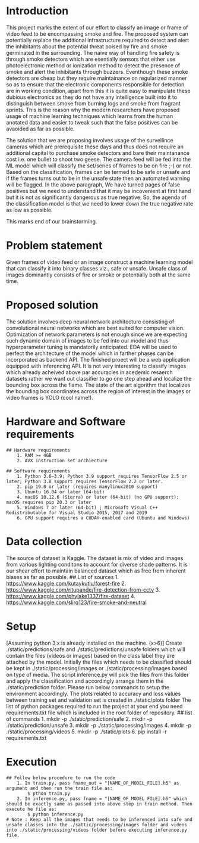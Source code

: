 # Introduction
This project marks the extent of our effort to classify an image or frame of video feed to be encompassing smoke and fire. The proposed system can potentially replace the additional infrastructure required to detect and alert the inhibitants about the potential threat poised by fire and smoke germinated in the surrounding. The naive way of handling fire safety is through smoke detectors which are esentially sensors that either use photoelectronic method or ionization method to detect the presence of smoke and alert the inhibitants through buzzers. Eventhough these smoke detectors are cheap but they require maintainance on regularized manner so as to ensure that the electronic components responsible for detection are in working condition, apart from this it is quite easy to manipulate these dubious electronics as they do not have any intelligence built into it to distinguish between smoke from burning logs and smoke from fragrant sprints. This is the reason why the modern researchers have proposed usage of machine learning techniques which learns from the human anotated data and easier to tweak such that the false positives can be avaoided as far as possible. 

The solution that we are proposing involves usage of the survellince cameras which are prerequisite these days and thus does not require an additional capital to purchase smoke detectors and bare their maintanance cost i.e. one bullet to shoot two geese. The camera feed will be fed into the ML model which will classify the set/series of frames to be on fire ;-) or not. Based on the classification, frames can be termed to be safe or unsafe and if the frames turns out to be in the unsafe state then an automated warning will be flagged. In the above paragraph, We have turned pages of false positives but we need to understand that it may be incovenient at first hand but it is not as significantly dangerous as true negative. So, the agenda of the classification model is that we need to lower down the true negative rate as low as possible.  

This marks end of our brainstorming. 

# Problem statement
Given frames of video feed or an image construct a machine learning model that can classify it into binary classes viz., safe or unsafe. Unsafe class of images dominantly consists of fire or smoke or potentially both at the same time.

# Proposed solution
The solution involves deep neural network architecture consisting of convolutional neural networks which are best suited for computer vision. Optimization of network parameters is not enough since we are expecting such dynamic domain of images to be fed into our model and thus hyperparameter tuning is mandatorily anticipated. EDA will be used to perfect the architecture of the model which in farther phases can be incorporated as backend API. The finished proect will be a web application equipped with inferencing API. It is not very interesting to classify images which already acheived above par accuracies in acedemic resaerch datasets rather we want out classifier to go one step ahead and localize the bounding box across the flame. The state of the art algorithm that localizes the bounding box coordinates across the region of interest in the images or video frames is YOLO (cool name!).    

# Hardware and Software requirements
	## Hardware requirements
		1. RAM >= 4GB
		2. AVX instruction set archiecture

	## Software requirements
		1. Python 3.6–3.9; Python 3.9 support requires TensorFlow 2.5 or later; Python 3.8 support requires TensorFlow 2.2 or later.
		2. pip 19.0 or later (requires manylinux2010 support)
		3. Ubuntu 16.04 or later (64-bit)
		4. macOS 10.12.6 (Sierra) or later (64-bit) (no GPU support); macOS requires pip 20.3 or later
		5. Windows 7 or later (64-bit) ; Microsoft Visual C++ Redistributable for Visual Studio 2015, 2017 and 2019
		6. GPU support requires a CUDA®-enabled card (Ubuntu and Windows)


# Data collection
The source of dataset is Kaggle. The dataset is mix of video and images from various lighting conditons to account for diverse shade patterns. It is our shear effort to maintain balanced dataset which as free from inherent biases as far as possible.
	## List of sources
		1. https://www.kaggle.com/kutaykutlu/forest-fire
		2. https://www.kaggle.com/ritupande/fire-detection-from-cctv
		3. https://www.kaggle.com/phylake1337/fire-dataset
		4. https://www.kaggle.com/slirq123/fire-smoke-and-neutral
# Setup
[Assuming python 3.x is already installed on the machine. (x>6)]
Create ./static/predictions/safe and ./static/predictions/unsafe folders which will contain the files (videos or images) based on the class label they are attached by the model. Initially the files which needs to be classified should be kept in ./static/processing/images or ./static/processing/images based on type of media. The script inference.py will pick the files from this folder and apply the classification and accordingly arrange them in the ./static/prediction folder.
Please run below commands to setup the environment accordingly.
The plots related to accuracy and loss values between training set and validation set is created in ./static/plots folder
The list of python packages required to run the project at your end you need requirements.txt file which is included in the root folder of repository.
	## list of commands
		1. mkdir -p ./static/prediction/safe
		2. mkdir -p ./static/prediction/unsafe
		3. mkdir -p ./static/processing/images
		4. mkdir -p ./static/processing/videos
		5. mkdir -p ./static/plots
		6. pip install -r requirements.txt
# Execution
	## Follow below procedure to run the code
		1. In train.py, pass fname_out = "[NAME_OF_MODEL_FILE].h5" as argument and then run the train file as:
			$ pthon train.py
		2. In inference.py, pass fname = "[NAME_OF_MODEL_FILE].h5" which should be exactly same as passed into above step in train method. Then execute he file as:
			$ python inference.py
	# Note : Keep all the images that needs to be inferenced into safe and unsafe classes into the ./sattic/processing/images folder and videos into ./static/processing/videos folder before executing inference.py file. 
